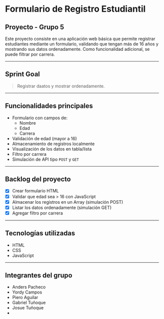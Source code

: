 # Formulario de Registro Estudiantil

## Proyecto - Grupo 5

Este proyecto consiste en una aplicación web básica que permite registrar estudiantes mediante un formulario, validando que tengan más de 16 años y mostrando sus datos ordenadamente. Como funcionalidad adicional, se puede filtrar por carrera.

---

## Sprint Goal

> Registrar daatos y mostrar ordenadamente.

---

## Funcionalidades principales

- Formulario con campos de:
  - Nombre
  - Edad
  - Carrera
- Validación de edad (mayor a 16)
- Almacenamiento de registros localmente
- Visualización de los datos en tabla/lista
- Filtro por carrera 
- Simulación de API tipo `POST` y `GET` 

---

## Backlog del proyecto

- [x] Crear formulario HTML
- [x] Validar que edad sea > 16 con JavaScript
- [x] Almacenar los registros en un Array (simulación POST)
- [x] Listar los datos ordenadamente (simulación GET)
- [x] Agregar filtro por carrera 

---

## Tecnologías utilizadas

- HTML
- CSS
- JavaScript

---

## Integrantes del grupo

- Anders Pacheco
- Yordy Campos
- Piero Aguilar
- Gabriel Tuñoque 
- Josue Tuñoque
- 
